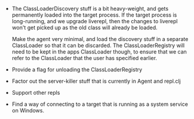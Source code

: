 
* The ClassLoaderDiscovery stuff is a bit heavy-weight, and gets permanently loaded into the target
  process.  If the target process is long-running, and we upgrade liverepl, then the changes to
  liverepl won't get picked up as the old class will already be loaded.

  Make the agent very minimal, and load the discovery stuff in a separate ClassLoader so that it can
  be discarded.  The ClassLoaderRegistry will need to be kept in the apps ClassLoader though, to ensure
  that we can refer to the ClassLoader that the user has specified earlier.

* Provide a flag for unloading the ClassLoaderRegistry

* Factor out the server-killer stuff that is currently in Agent and repl.clj

* Support other repls

* Find a way of connecting to a target that is running as a system service on Windows.
